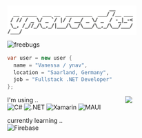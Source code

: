 <img align='center' src="ynavcodes.svg" Width="300">

![freebugs](https://img.shields.io/badge/free%20bugs-000000?style=flat&logo=appveyor&logo=firebase&logoColor=white)

```c#
var user = new user {
  name = "Vanessa / ynav",
  location = "Saarland, Germany",
  job = "Fullstack .NET Developer"
};
```

<img align='right' src="https://user-images.githubusercontent.com/66949634/218949714-20650827-1dd3-441f-af6e-589f5c38adec.gif" width="230">

I'm using ..  
![C#](https://img.shields.io/badge/C%23-239120?style=flat-square&logo=appveyor&logo=c-sharp&logoColor=white) 
![.NET](https://img.shields.io/badge/.NET-5C2D91?style=flat-square&logo=appveyor&logo=.net&logoColor=white)
![Xamarin](https://img.shields.io/badge/Xamarin-3498DB?style=flat-square&logo=appveyor&logo=xamarin&logoColor=white)
![MAUI](https://img.shields.io/badge/MAUI-b408ff?style=flat-square&logo=appveyor&logo=maui&logoColor=white)  


currently learning ..  
![Firebase](https://img.shields.io/badge/Firebase-ffd900?style=flat-square&logo=appveyor&logo=firebase&logoColor=white)
